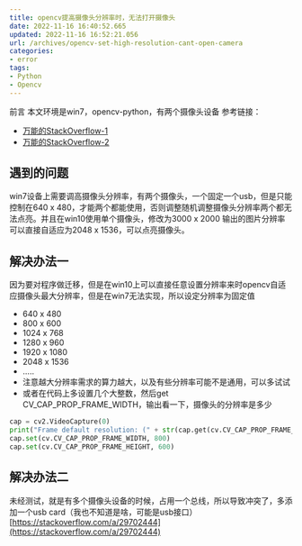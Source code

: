 ```yaml
---
title: opencv提高摄像头分辨率时，无法打开摄像头
date: 2022-11-16 16:40:52.665
updated: 2022-11-16 16:52:21.056
url: /archives/opencv-set-high-resolution-cant-open-camera
categories: 
- error
tags: 
- Python
- Opencv
---
```


前言
本文环境是win7，opencv-python，有两个摄像头设备
参考链接：

- [万能的StackOverflow-1](https://stackoverflow.com/questions/19448078/python-opencv-access-webcam-maximum-resolution)
- [万能的StackOverflow-2](https://stackoverflow.com/questions/29664399/capturing-video-from-two-cameras-in-opencv-at-once)
## 遇到的问题
win7设备上需要调高摄像头分辨率，有两个摄像头，一个固定一个usb，但是只能控制在640 x 480，才能两个都能使用，否则调整随机调整摄像头分辨率两个都无法点亮。并且在win10使用单个摄像头，修改为3000 x 2000 输出的图片分辨率可以直接自适应为2048 x 1536，可以点亮摄像头。
## 解决办法一
因为要对程序做迁移，但是在win10上可以直接任意设置分辨率来时opencv自适应摄像头最大分辨率，但是在win7无法实现，所以设定分辨率为固定值

- 640 x 480
- 800 x 600
- 1024 x 768
- 1280 x 960
- 1920 x 1080
- 2048 x 1536
- .....
- 注意越大分辨率需求的算力越大，以及有些分辨率可能不是通用，可以多试试
- 或者在代码上多设置几个大整数，然后get CV_CAP_PROP_FRAME_WIDTH，输出看一下，摄像头的分辨率是多少
```python
cap = cv2.VideoCapture(0)
print("Frame default resolution: (" + str(cap.get(cv.CV_CAP_PROP_FRAME_WIDTH)) + "; " + str(cap.get(cv.CV_CAP_PROP_FRAME_HEIGHT)) + ")")
cap.set(cv.CV_CAP_PROP_FRAME_WIDTH, 800)
cap.set(cv.CV_CAP_PROP_FRAME_HEIGHT, 600)
```
## 解决办法二
未经测试，就是有多个摄像头设备的时候，占用一个总线，所以导致冲突了，多添加一个usb card（我也不知道是啥，可能是usb接口）
[https://stackoverflow.com/a/29702444](https://stackoverflow.com/a/29702444)
